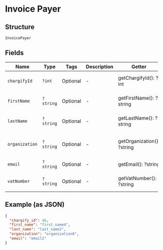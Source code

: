 
# Invoice Payer

## Structure

`InvoicePayer`

## Fields

| Name | Type | Tags | Description | Getter | Setter |
|  --- | --- | --- | --- | --- | --- |
| `chargifyId` | `?int` | Optional | - | getChargifyId(): ?int | setChargifyId(?int chargifyId): void |
| `firstName` | `?string` | Optional | - | getFirstName(): ?string | setFirstName(?string firstName): void |
| `lastName` | `?string` | Optional | - | getLastName(): ?string | setLastName(?string lastName): void |
| `organization` | `?string` | Optional | - | getOrganization(): ?string | setOrganization(?string organization): void |
| `email` | `?string` | Optional | - | getEmail(): ?string | setEmail(?string email): void |
| `vatNumber` | `?string` | Optional | - | getVatNumber(): ?string | setVatNumber(?string vatNumber): void |

## Example (as JSON)

```json
{
  "chargify_id": 46,
  "first_name": "first_name4",
  "last_name": "last_name2",
  "organization": "organization8",
  "email": "email2"
}
```

